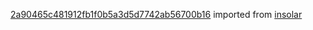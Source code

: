[2a90465c481912fb1f0b5a3d5d7742ab56700b16](https://github.com/insolar/insolar/commit/2a90465c481912fb1f0b5a3d5d7742ab56700b16) imported from [insolar](https://github.com/insolar/insolar)
